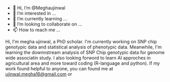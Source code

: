 - 👋 Hi, I’m @Meghaujinwal
- 👀 I’m interested in ...
- 🌱 I’m currently learning ...
- 💞️ I’m looking to collaborate on ...
- 📫 How to reach me ...

Hi, I'm megha ujinwal, a PhD scholar. I'm currently working on SNP chip genotypic data and statistical analysis of phenotypic data. 
Meanwhile, I'm learning the downnstream analysis of SNP Chip genotypic data for genome wide associatin study. 
I also looking forword to learn AI approches in agricultural area and more toward coding (R-language and python). 
If my work found helpful to anyone, you can found me at ujinwal.megha16@gmail.com or 
